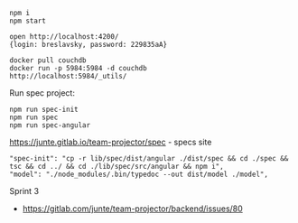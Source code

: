 ```
npm i
npm start
```

```
open http://localhost:4200/
{login: breslavsky, password: 229835aA}
```

```
docker pull couchdb  
docker run -p 5984:5984 -d couchdb  
http://localhost:5984/_utils/
```

Run spec project:

```
npm run spec-init
npm run spec
npm run spec-angular
```

https://junte.gitlab.io/team-projector/spec - specs site

    "spec-init": "cp -r lib/spec/dist/angular ./dist/spec && cd ./spec && tsc && cd ../ && cd ./lib/spec/src/angular && npm i",
    "model": "./node_modules/.bin/typedoc --out dist/model ./model",

Sprint 3
*  https://gitlab.com/junte/team-projector/backend/issues/80
